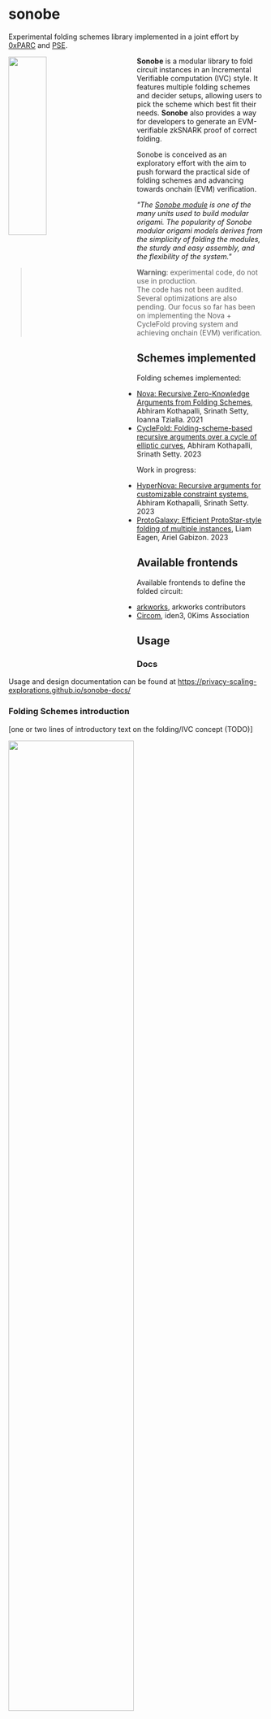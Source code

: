 # sonobe

Experimental folding schemes library implemented in a joint effort by [0xPARC](https://0xparc.org/) and [PSE](https://pse.dev).

<img align="left" style="width:30%;min-width:250px;margin-bottom:20px;" src="https://privacy-scaling-explorations.github.io/sonobe-docs/imgs/sonobe.png">

<b>Sonobe</b> is a modular library to fold circuit instances in an Incremental Verifiable computation (IVC) style. It features multiple folding schemes and decider setups, allowing users to pick the scheme which best fit their needs. <b>Sonobe</b> also provides a way for developers to generate an EVM-verifiable zkSNARK proof of correct folding.

Sonobe is conceived as an exploratory effort with the aim to push forward the practical side of folding schemes and advancing towards onchain (EVM) verification.

<i>"The <a href="https://en.wikipedia.org/wiki/Sonobe">Sonobe module</a> is one of the many units used to build modular origami. The popularity of Sonobe modular origami models derives from the simplicity of folding the modules, the sturdy and easy assembly, and the flexibility of the system."</i>


> **Warning**: experimental code, do not use in production.<br>
> The code has not been audited. Several optimizations are also pending. Our focus so far has been on implementing the Nova + CycleFold proving system and achieving onchain (EVM) verification.

## Schemes implemented

Folding schemes implemented:

- [Nova: Recursive Zero-Knowledge Arguments from Folding Schemes](https://eprint.iacr.org/2021/370.pdf), Abhiram Kothapalli, Srinath Setty, Ioanna Tzialla. 2021
- [CycleFold: Folding-scheme-based recursive arguments over a cycle of elliptic curves](https://eprint.iacr.org/2023/1192.pdf), Abhiram Kothapalli, Srinath Setty. 2023

Work in progress:

- [HyperNova: Recursive arguments for customizable constraint systems](https://eprint.iacr.org/2023/573.pdf), Abhiram Kothapalli, Srinath Setty. 2023
- [ProtoGalaxy: Efficient ProtoStar-style folding of multiple instances](https://eprint.iacr.org/2023/1106.pdf), Liam Eagen, Ariel Gabizon. 2023

## Available frontends

Available frontends to define the folded circuit:

- [arkworks](https://github.com/arkworks-rs), arkworks contributors
- [Circom](https://github.com/iden3/circom), iden3, 0Kims Association


## Usage

### Docs
Usage and design documentation can be found at https://privacy-scaling-explorations.github.io/sonobe-docs/

### Folding Schemes introduction

[one or two lines of introductory text on the folding/IVC concept (TODO)]

<img src="https://privacy-scaling-explorations.github.io/sonobe-docs/imgs/folding-main-idea-diagram.png" style="width:70%;" />

### Overview of sonobe

Sonobe is a modular library to fold R1CS instances in an Incremental Verifiable computation (IVC) style. It also provides the tools required to generate a zkSNARK out of an IVC proof and to verify it on Ethereum's EVM.

All users have to do is to: 

1. Design an input circuit
2. Chooses a folding scheme (e.g. Nova)
3. Pick a final decider (e.g. Spartan over Pasta curve).

In fact, which folding scheme and decider is chosen *does not matter*. Indeed, with a few lines of code, users can always change their folding scheme and final decider (e.g. switching from a Decider that uses two Spartan proofs to a Decider that uses a single Groth16 to be verified in an Ethereum smart contract).

![](https://privacy-scaling-explorations.github.io/sonobe-docs/imgs/sonobe-lib-pipeline.png)

Complete examples can be found at [folding-schemes/examples](https://github.com/privacy-scaling-explorations/sonobe/tree/main/folding-schemes/examples)
[TODO: link also to the bitcoin example repo?]


Check out [Sonobe docs](https://privacy-scaling-explorations.github.io/sonobe-docs/) for more details on usage and design.


## License
https://github.com/privacy-scaling-explorations/sonobe/blob/main/LICENSE

## Acknowledgments

This project builds on top of the [arkworks](https://github.com/arkworks-rs) libraries, and uses the Espresso's [virtual polynomial](https://github.com/EspressoSystems/hyperplonk/blob/main/arithmetic/src/virtual_polynomial.rs) abstraction and the [SumCheck](https://github.com/EspressoSystems/hyperplonk/tree/main/subroutines/src/poly_iop/sum_check) implementation.
The Solidity templates used in the nova_cyclefold_verifier.sol, use a Groth16 Solidity template which comes from [iden3](https://github.com/iden3/snarkjs/blob/master/templates/verifier_groth16.sol.ejs), and a KZG10 Solidity template which is adapted from [weijiekoh/libkzg](https://github.com/weijiekoh/libkzg).

Also, this project has been possible thanks to conversations with [Srinath Setty](https://github.com/srinathsetty), [Lev57](https://github.com/levs57), [Matej Penciak](https://github.com/mpenciak), [Adrian Hamelink](https://github.com/adr1anh), [François Garillot](https://github.com/huitseeker), [Daniel Marin](https://github.com/danielmarinq), [Wyatt Benno](https://github.com/wyattbenno777) and [Nikkolas Gailly](https://github.com/nikkolasg).
